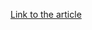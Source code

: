 [Link to the article](https://www.bleepingcomputer.com/news/security/get-50-percent-off-malwarebytes-during-black-friday-2024/)
